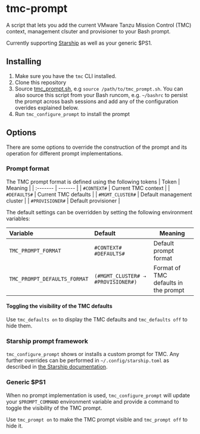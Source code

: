 # tmc-prompt

A script that lets you add the current VMware Tanzu Mission Control (TMC) context, management clsuter and provisioner to your Bash prompt.

Currently supporting [Starship](https://starship.rs/) as well as your generic $PS1.

## Installing
1. Make sure you have the `tmc` CLI installed.
2. Clone this repository
3. Source [tmc_prompt.sh](tmc_prompt.sh), e.g `source /path/to/tmc_prompt.sh`. You can also source this script from your Bash runcom, e.g. `~/bashrc` to persist the prompt across bash sessions and add any of the configuration overides explained below.
4. Run `tmc_configure_prompt` to install the prompt

## Options
There are some options to override the construction of the prompt and its operation for different prompt implementations.

### Prompt format
The TMC prompt format is defined using the following tokens
| Token | Meaning |
| :------- | ------- |
| `#CONTEXT#` | Current TMC context |
| `#DEFAULTS#` | Current TMC defaults |
| `#MGMT_CLUSTER#` | Default management cluster |
| `#PROVISIONER#` | Default provisioner |

The default settings can be overridden by setting the following environment variables:

| Variable | Default | Meaning |
| :------- | :------ | ------- |
| `TMC_PROMPT_FORMAT` | `#CONTEXT# #DEFAULTS#` | Default prompt format |
| `TMC_PROMPT_DEFAULTS_FORMAT` | `(#MGMT_CLUSTER# ⇢ #PROVISIONER#)` | Format of TMC defaults in the prompt |

#### Toggling the visibility of the TMC defaults
Use `tmc_defaults on` to display the TMC defaults and `tmc_defaults off` to hide them.

### Starship prompt framework
`tmc_configure_prompt` shows or installs a custom prompt for TMC. Any further overrides can be performed in `~/.config/starship.toml` as described in [the Starship documentation](https://starship.rs/config/#custom-commands).

### Generic $PS1
When no prompt implementation is used, `tmc_configure_prompt` will update your `$PROMPT_COMMAND` environment variable and provide a command to toggle the visibility of the TMC prompt.

Use `tmc_prompt on` to make the TMC prompt visible and `tmc_prompt off` to hide it.